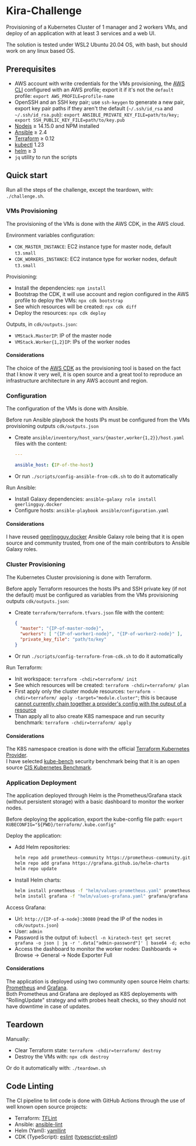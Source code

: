# Kira-Challenge

Provisioning of a Kubernetes Cluster of 1 manager and 2 workers VMs, and deploy of an application with at least 3 services and a web UI.

The solution is tested under WSL2 Ubuntu 20.04 OS, with bash, but should work on any linux based OS.

## Prerequisites

- AWS account with write credentials for the VMs provisioning, the [AWS CLI](https://docs.aws.amazon.com/cli/latest/userguide/getting-started-install.html) configured with an AWS profile; export it if it's not the `default` profile: `export AWS_PROFILE=profile-name`
- OpenSSH and an SSH key pair; use `ssh-keygen` to generate a new pair, export key pair paths if they aren't the default (`~/.ssh/id_rsa` and `~/.ssh/id_rsa.pub`): `export ANSIBLE_PRIVATE_KEY_FILE=path/to/key; export SSH_PUBLIC_KEY_FILE=path/to/key.pub`
- [Nodejs](https://nodejs.org/en/download/package-manager/) ≥ 14.15.0 and NPM installed
- [Ansible](https://docs.ansible.com/ansible/latest/installation_guide/index.html) ≥ 2.4
- [Terraform](https://learn.hashicorp.com/tutorials/terraform/install-cli?in=terraform/aws-get-started) ≥ 0.12
- [kubectl](https://kubernetes.io/docs/tasks/tools/install-kubectl-linux/) 1.23
- [helm](https://helm.sh/docs/intro/install/) ≥ 3
- `jq` utility to run the scripts

## Quick start

Run all the steps of the challenge, except the teardown, with: `./challenge.sh`.

### VMs Provisioning

The provisioning of the VMs is done with the AWS CDK, in the AWS cloud.

Environment variables configuration:
- `CDK_MASTER_INSTANCE`: EC2 instance type for master node, default `t3.small`
- `CDK_WORKERS_INSTANCE`: EC2 instance type for worker nodes, default `t3.small`

Provisioning:
- Install the dependencies: `npm install`
- Bootstrap the CDK, it will use account and region configured in the AWS profile to deploy the VMs: `npx cdk bootstrap`
- See which resources will be created: `npx cdk diff`
- Deploy the resources: `npx cdk deploy`

Outputs, in `cdk/outputs.json`:
- `VMStack.MasterIP`: IP of the master node
- `VMStack.Worker{1,2}IP`: IPs of the worker nodes

#### Considerations

The choice of the [AWS CDK](https://github.com/aws/aws-cdk) as the provisioning tool is based on the fact that I know it very well, it is open source and a great tool to reproduce an infrastructure architecture in any AWS account and region.

### Configuration

The configuration of the VMs is done with Ansible.

Before run Ansible playbook the hosts IPs must be configured from the VMs provisioning outputs `cdk/outputs.json`
- Create `ansible/inventory/host_vars/{master,worker{1,2}}/host.yaml` files with the content:
  ```yaml
  ---

  ansible_host: {IP-of-the-host}

  ```
- Or run `./scripts/config-ansible-from-cdk.sh` to do it automatically

Run Ansible:
- Install Galaxy dependencies: `ansible-galaxy role install geerlingguy.docker`
- Configure hosts: `ansible-playbook ansible/configuration.yaml`

#### Considerations

I have reused [geerlingguy.docker](https://github.com/geerlingguy/ansible-role-docker) Ansible Galaxy role being that it is open source and community trusted, from one of the main contributors to Ansible Galaxy roles.

### Cluster Provisioning

The Kubernetes Cluster provisioning is done with Terraform.

Before apply Terraform resources the hosts IPs and SSH private key (if not the default) must be configured as variables from the VMs provisioning outputs `cdk/outputs.json`:
- Create `terraform/terraform.tfvars.json` file with the content:
  ```json
  {
    "master": "{IP-of-master-node}",
    "workers": [ "{IP-of-worker1-node}", "{IP-of-worker2-node}" ],
    "private_key_file": "path/to/key"
  }
  ```
- Or run `./scripts/config-terraform-from-cdk.sh` to do it automatically

Run Terraform:
- Init workspace: `terraform -chdir=terraform/ init`
- See which resources will be created: `terraform -chdir=terraform/ plan`
- First apply only the cluster module resources: `terraform -chdir=terraform/ apply -target="module.cluster"`; this is because [cannot currently chain together a provider's config with the output of a resource](https://github.com/hashicorp/terraform/issues/4149)
- Than apply all to also create K8S namespace and run security benchmark: `terraform -chdir=terraform/ apply`

#### Considerations

The K8S namespace creation is done with the official [Terraform Kubernetes Provider](https://registry.terraform.io/providers/hashicorp/kubernetes/latest/docs).  
I have selected [kube-bench](https://github.com/aquasecurity/kube-bench) security benchmark being that it is an open source [CIS Kubernetes Benchmark](https://www.cisecurity.org/benchmark/kubernetes).

### Application Deployment

The application deployed through Helm is the Prometheus/Grafana stack (without persistent storage) with a basic dashboard to monitor the worker nodes.

Before deploying the application, export the kube-config file path: `export KUBECONFIG="${PWD}/terraform/.kube.config"`

Deploy the application:
- Add Helm repositories:
  ```bash
  helm repo add prometheus-community https://prometheus-community.github.io/helm-charts
  helm repo add grafana https://grafana.github.io/helm-charts
  helm repo update
  ```
- Install Helm charts:
  ```bash
  helm install prometheus -f "helm/values-prometheus.yaml" prometheus-community/prometheus --namespace kiratech-test
  helm install grafana -f "helm/values-grafana.yaml" grafana/grafana --namespace kiratech-test
  ```

Access Grafana:
- Url: `http://{IP-of-a-node}:30080` (read the IP of the nodes in `cdk/outputs.json`)
- User: `admin`
- Password is the output of: `kubectl -n kiratech-test get secret grafana -o json | jq -r '.data["admin-password"]' | base64 -d; echo`
- Access the dashboard to monitor the worker nodes: Dashboards -> Browse -> General -> Node Exporter Full

#### Considerations

The application is deployed using two community open source Helm charts: [Prometheus](https://github.com/prometheus-community/helm-charts/tree/main/charts/prometheus) and [Grafana](https://github.com/grafana/helm-charts/tree/main/charts/grafana).  
Both Prometheus and Grafana are deployed as K8S deployements with "RollingUpdate" strategy and with probes healt checks, so they should not have downtime in case of updates.

## Teardown

Manually:
- Clear Terraform state: `terraform -chdir=terraform/ destroy`
- Destroy the VMs with: `npx cdk destroy`

Or do it automatically with: `./teardown.sh`

## Code Linting

The CI pipeline to lint code is done with GitHub Actions through the use of well known open source projects:
- Terraform: [TFLint](https://github.com/terraform-linters/tflint)
- Ansible: [ansible-lint](https://github.com/ansible/ansible-lint)
- Helm (Yaml): [yamllint](https://github.com/adrienverge/yamllint)
- CDK (TypeScript): [eslint](https://github.com/eslint/eslint) ([typescript-eslint](https://github.com/typescript-eslint/typescript-eslint))
